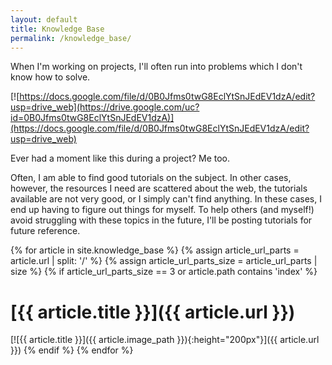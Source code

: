 ```yaml
---
layout: default
title: Knowledge Base
permalink: /knowledge_base/
---
```


When I'm working on projects, I'll often run into problems which I don't know
how to solve.

[![https://docs.google.com/file/d/0B0Jfms0twG8EclYtSnJEdEV1dzA/edit?usp=drive_web](https://drive.google.com/uc?id=0B0Jfms0twG8EclYtSnJEdEV1dzA)](https://docs.google.com/file/d/0B0Jfms0twG8EclYtSnJEdEV1dzA/edit?usp=drive_web)

Ever had a moment like this during a project? Me too.

Often, I am able to find good tutorials on the subject. In other cases,
however, the resources I need are scattered about the web, the tutorials
available are not very good, or I simply can't find anything. In these cases, I
end up having to figure out things for myself. To help others (and myself!)
avoid struggling with these topics in the future, I'll be posting tutorials for
future reference.


{% for article in site.knowledge_base %}
    {% assign article_url_parts = article.url | split: '/' %}
    {% assign article_url_parts_size = article_url_parts | size %}
    {% if article_url_parts_size == 3 or article.path contains 'index' %}
# [{{ article.title }}]({{ article.url }})
[![{{ article.title }}]({{ article.image_path }}){:height="200px"}]({{ article.url }})
    {% endif %}
{% endfor %}

